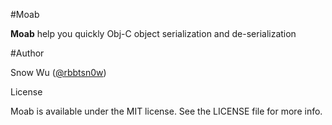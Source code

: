 #Moab

**Moab** help you quickly Obj-C object serialization and de-serialization





#Author

Snow Wu ([@rbbtsn0w](https://twitter.com/RbBtSn0w))

License

Moab is available under the MIT license. See the LICENSE file for more info.
